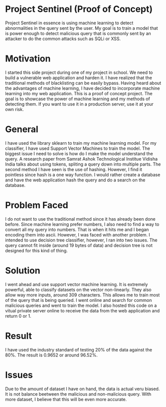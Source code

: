 # Project Sentinel (Proof of Concept)
Project Sentinel in essence is using machine learning to detect abnormalities in the query sent by the user. My goal is to train a model that is power enough to detect malicious query that is commonly sent by an attacker to do the common attacks such as SQLi or XSS.

# Motivation
I started this side project during one of my project in school. We need to build a vulnerable web application and harden it. I have realized that the traditional methods of blacklisting can be easily bypass. Having heard about the advantages of machine learning, I have decided to incorporate machine learning into my web application. This is a proof of concept project. The goal is to showcase the power of machine learning and my methods of detecting them. If you want to use it in a production server, use it at your own risk.

# General
I have used the library sklearn to train my machine learning model. For my classifier, I have used Support Vector Machines to train the model. The biggest issue I need to solve is how do I make the model understand the query. A research paper from Samrat Ashok Technological Institue Vidisha India talks about using tokens, spliting a query down into multiple parts. The second method I have seen is the use of hashing. However, I find it pointless since hash is a one way function. I would rather create a database and have the web application hash the query and do a search on the database. 

# Problem Faced
I do not want to use the traditional method since it has already been done before. Since machine learning prefer numbers, I also need to find a way to convert all my query into numbers. That is when it hits me and I began encoding them into ascii. However, I was faced with another problem. I intended to use decision tree classifier, however, I ran into two issues. The query cannot fit inside (around 19 bytes of data) and decision tree is not designed for this kind of thing.

# Solution
I went ahead and use support vector machine learning. It is extremely powerful, able to classify datasets on the vector non-linearly. They also allow way more inputs, around 309 characters. This allows me to train most of the query that is being queried. I went online and search for common malicious queries and went to train the model. I also hosted this code on a vitual private server online to receive the data from the web application and return 0 or 1. 

# Result
I have used the industry standard of testing 20% of the data against the 80%. The result is 0.9652 or around 96.52%.

# Issues 
Due to the amount of dataset I have on hand, the data is actual veru biased. It is not balance beetween the malicious and non-malicious query. With more dataset, I believe that this will be even more accurate.


